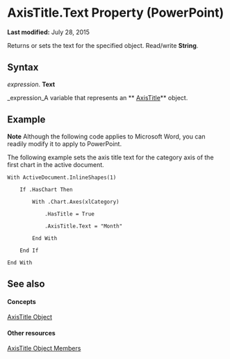 
# AxisTitle.Text Property (PowerPoint)

 **Last modified:** July 28, 2015

Returns or sets the text for the specified object. Read/write  **String**.

## Syntax

 _expression_. **Text**

 _expression_A variable that represents an  ** [AxisTitle](8eddc95c-2353-43fa-c055-ee76de28009d.md)** object.


## Example




 **Note**  Although the following code applies to Microsoft Word, you can readily modify it to apply to PowerPoint.

The following example sets the axis title text for the category axis of the first chart in the active document.




```
With ActiveDocument.InlineShapes(1)

    If .HasChart Then

        With .Chart.Axes(xlCategory)

            .HasTitle = True

            .AxisTitle.Text = "Month"

        End With

    End If

End With
```


## See also


#### Concepts


 [AxisTitle Object](8eddc95c-2353-43fa-c055-ee76de28009d.md)
#### Other resources


 [AxisTitle Object Members](c84af08f-e8bd-5dd3-fe52-60fc321d693f.md)
